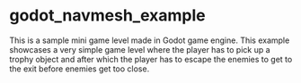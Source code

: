 # godot_navmesh_example
This is a sample mini game level made in Godot game engine. This example showcases a very simple game level where the player has to pick up a trophy object and after which the player has to escape the enemies to get to the exit before enemies get too close.
